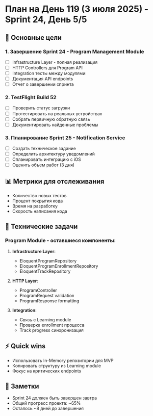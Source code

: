 # План на День 119 (3 июля 2025) - Sprint 24, День 5/5

## 🎯 Основные цели

### 1. Завершение Sprint 24 - Program Management Module
- [ ] Infrastructure Layer - полная реализация
- [ ] HTTP Controllers для Program API
- [ ] Integration тесты между модулями
- [ ] Документация API endpoints
- [ ] Отчет о завершении спринта

### 2. TestFlight Build 52
- [ ] Проверить статус загрузки
- [ ] Протестировать на реальных устройствах
- [ ] Собрать первичную обратную связь
- [ ] Документировать найденные проблемы

### 3. Планирование Sprint 25 - Notification Service
- [ ] Создать техническое задание
- [ ] Определить архитектуру уведомлений
- [ ] Спланировать интеграцию с iOS
- [ ] Оценить объем работ (3 дня)

## 📊 Метрики для отслеживания
- Количество новых тестов
- Процент покрытия кода
- Время на разработку
- Скорость написания кода

## 🔧 Технические задачи

### Program Module - оставшиеся компоненты:
1. **Infrastructure Layer**:
   - EloquentProgramRepository
   - EloquentProgramEnrollmentRepository
   - EloquentTrackRepository

2. **HTTP Layer**:
   - ProgramController
   - ProgramRequest validation
   - ProgramResponse formatting

3. **Integration**:
   - Связь с Learning module
   - Проверка enrollment процесса
   - Track progress синхронизация

## ⚡ Quick wins
- Использовать In-Memory репозитории для MVP
- Копировать структуру из Learning module
- Фокус на критических endpoints

## 📝 Заметки
- Sprint 24 должен быть завершен завтра
- Общий прогресс проекта: ~65%
- Осталось ~8 дней до завершения 